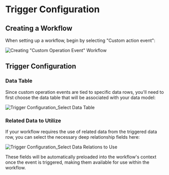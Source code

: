 # Trigger Configuration

## Creating a Workflow

When setting up a workflow, begin by selecting "Custom action event":

![Creating "Custom Operation Event" Workflow](https://static-docs.nocobase.com/20240509091820.png)

## Trigger Configuration

### Data Table

Since custom operation events are tied to specific data rows, you'll need to first choose the data table that will be associated with your data model:

![Trigger Configuration_Select Data Table](https://static-docs.nocobase.com/20240509150515.png)

### Related Data to Utilize

If your workflow requires the use of related data from the triggered data row, you can select the necessary deep relationship fields here:

![Trigger Configuration_Select Data Relations to Use](https://static-docs.nocobase.com/20240509154856.png)

These fields will be automatically preloaded into the workflow's context once the event is triggered, making them available for use within the workflow.
